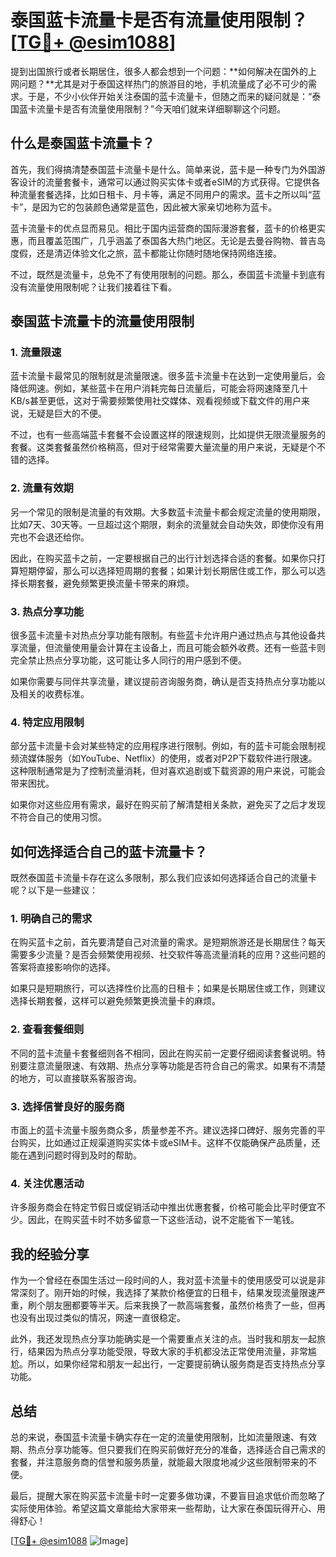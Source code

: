 # 泰国蓝卡流量卡是否有流量使用限制？[[TG💪+ @esim1088](https://t.me/s/esim1088)]

提到出国旅行或者长期居住，很多人都会想到一个问题：**如何解决在国外的上网问题？**尤其是对于泰国这样热门的旅游目的地，手机流量成了必不可少的需求。于是，不少小伙伴开始关注泰国的蓝卡流量卡，但随之而来的疑问就是：“泰国蓝卡流量卡是否有流量使用限制？”今天咱们就来详细聊聊这个问题。

## 什么是泰国蓝卡流量卡？

首先，我们得搞清楚泰国蓝卡流量卡是什么。简单来说，蓝卡是一种专门为外国游客设计的流量套餐卡，通常可以通过购买实体卡或者eSIM的方式获得。它提供各种流量套餐选择，比如日租卡、月卡等，满足不同用户的需求。蓝卡之所以叫“蓝卡”，是因为它的包装颜色通常是蓝色，因此被大家亲切地称为蓝卡。

蓝卡流量卡的优点显而易见。相比于国内运营商的国际漫游套餐，蓝卡的价格更实惠，而且覆盖范围广，几乎涵盖了泰国各大热门地区。无论是去曼谷购物、普吉岛度假，还是清迈体验文化之旅，蓝卡都能让你随时随地保持网络连接。

不过，既然是流量卡，总免不了有使用限制的问题。那么，泰国蓝卡流量卡到底有没有流量使用限制呢？让我们接着往下看。

## 泰国蓝卡流量卡的流量使用限制

### 1. **流量限速**
   蓝卡流量卡最常见的限制就是流量限速。很多蓝卡流量卡在达到一定使用量后，会降低网速。例如，某些蓝卡在用户消耗完每日流量后，可能会将网速降至几十KB/s甚至更低，这对于需要频繁使用社交媒体、观看视频或下载文件的用户来说，无疑是巨大的不便。

   不过，也有一些高端蓝卡套餐不会设置这样的限速规则，比如提供无限流量服务的套餐。这类套餐虽然价格稍高，但对于经常需要大量流量的用户来说，无疑是个不错的选择。

### 2. **流量有效期**
   另一个常见的限制是流量的有效期。大多数蓝卡流量卡都会规定流量的使用期限，比如7天、30天等。一旦超过这个期限，剩余的流量就会自动失效，即使你没有用完也不会退还给你。

   因此，在购买蓝卡之前，一定要根据自己的出行计划选择合适的套餐。如果你只打算短期停留，那么可以选择短周期的套餐；如果计划长期居住或工作，那么可以选择长期套餐，避免频繁更换流量卡带来的麻烦。

### 3. **热点分享功能**
   很多蓝卡流量卡对热点分享功能有限制。有些蓝卡允许用户通过热点与其他设备共享流量，但流量使用量会计算在主设备上，而且可能会额外收费。还有一些蓝卡则完全禁止热点分享功能，这可能让多人同行的用户感到不便。

   如果你需要与同伴共享流量，建议提前咨询服务商，确认是否支持热点分享功能以及相关的收费标准。

### 4. **特定应用限制**
   部分蓝卡流量卡会对某些特定的应用程序进行限制。例如，有的蓝卡可能会限制视频流媒体服务（如YouTube、Netflix）的使用，或者对P2P下载软件进行限速。这种限制通常是为了控制流量消耗，但对喜欢追剧或下载资源的用户来说，可能会带来困扰。

   如果你对这些应用有需求，最好在购买前了解清楚相关条款，避免买了之后才发现不符合自己的使用习惯。

## 如何选择适合自己的蓝卡流量卡？

既然泰国蓝卡流量卡存在这么多限制，那么我们应该如何选择适合自己的流量卡呢？以下是一些建议：

### 1. **明确自己的需求**
   在购买蓝卡之前，首先要清楚自己对流量的需求。是短期旅游还是长期居住？每天需要多少流量？是否会频繁使用视频、社交软件等高流量消耗的应用？这些问题的答案将直接影响你的选择。

   如果只是短期旅行，可以选择性价比高的日租卡；如果是长期居住或工作，则建议选择长期套餐，这样可以避免频繁更换流量卡的麻烦。

### 2. **查看套餐细则**
   不同的蓝卡流量卡套餐细则各不相同，因此在购买前一定要仔细阅读套餐说明。特别要注意流量限速、有效期、热点分享等功能是否符合自己的需求。如果有不清楚的地方，可以直接联系客服咨询。

### 3. **选择信誉良好的服务商**
   市面上的蓝卡流量卡服务商众多，质量参差不齐。建议选择口碑好、服务完善的平台购买，比如通过正规渠道购买实体卡或eSIM卡。这样不仅能确保产品质量，还能在遇到问题时得到及时的帮助。

### 4. **关注优惠活动**
   许多服务商会在特定节假日或促销活动中推出优惠套餐，价格可能会比平时便宜不少。因此，在购买蓝卡时不妨多留意一下这些活动，说不定能省下一笔钱。

## 我的经验分享

作为一个曾经在泰国生活过一段时间的人，我对蓝卡流量卡的使用感受可以说是非常深刻了。刚开始的时候，我选择了某款价格便宜的日租卡，结果发现流量限速严重，刷个朋友圈都要等半天。后来我换了一款高端套餐，虽然价格贵了一些，但再也没有出现过类似的情况，网速一直很稳定。

此外，我还发现热点分享功能确实是一个需要重点关注的点。当时我和朋友一起旅行，结果因为热点分享功能受限，导致大家的手机都没法正常使用流量，非常尴尬。所以，如果你经常和朋友一起出行，一定要提前确认服务商是否支持热点分享功能。

## 总结

总的来说，泰国蓝卡流量卡确实存在一定的流量使用限制，比如流量限速、有效期、热点分享功能等。但只要我们在购买前做好充分的准备，选择适合自己需求的套餐，并注意服务商的信誉和服务质量，就能最大限度地减少这些限制带来的不便。

最后，提醒大家在购买蓝卡流量卡时一定要多做功课，不要盲目追求低价而忽略了实际使用体验。希望这篇文章能给大家带来一些帮助，让大家在泰国玩得开心、用得舒心！

[[TG💪+ @esim1088](https://t.me/s/esim1088) ![Image](https://i.postimg.cc/4NQfJmqS/Snipaste-2025-05-13-00-14-12.png)]